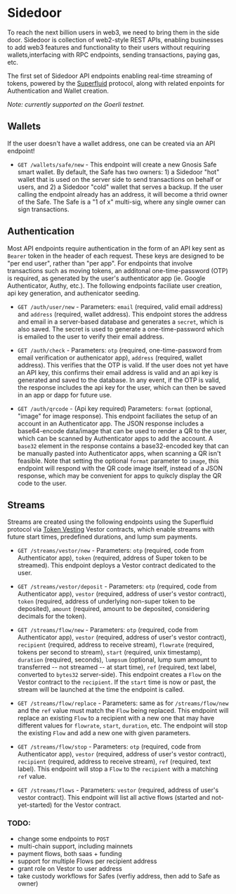 # Sidedoor
To reach the next billion users in web3, we need to bring them in the side door. Sidedoor is collection of web2-style REST APIs, enabling businesses to add web3 features and functionality to their users without requiring wallets,interfacing with RPC endpoints, sending transactions, paying gas, etc.

The first set of Sidedoor API endpoints enabling real-time streaming of tokens, powered by the [Superfluid](https://superfluid.finance) protocol, along with related enpoints for Authentication and Wallet creation.

*Note: currently supported on the Goerli testnet.*

## Wallets

If the user doesn't have a wallet address, one can be created via an API endpoint!

- `GET /wallets/safe/new` - This endpoint will create a new Gnosis Safe smart wallet. By default, the Safe has two owners: 1) a Sidedoor "hot" wallet that is used on the server side to send transactions on behalf or users, and 2) a Sidedoor "cold" wallet that serves a backup. If the user calling the endpoint already has an address, it will become a thrid owner of the Safe. The Safe is a "1 of x" multi-sig, where any single owner can sign transactions.

## Authentication

Most API endpoints require authentication in the form of an API key sent as `Bearer` token in the header of each request. These keys are designed to be "per end user", rather than "per app". For endpoints that involve transactions such as moving tokens, an additonal one-time-password (OTP) is required, as generated by the user's authenticator app (ie. Google Authenticator, Authy, etc.). The following endpoints faciliate user creation, api key generation, and authenicator seeding.

- `GET /auth/user/new` - Parameters: `email` (required, valid email address) and `address` (required, wallet address). This endpoint stores the address and email in a server-based database and generates a `secret`, which is also saved. The secret is used to generate a one-time-password which is emailed to the user to verify their email address.

- `GET /auth/check` - Parameters: `otp` (required, one-time-password from email verification or authenicator app), `address` (required, wallet address). This verifies that the OTP is valid. If the user does not yet have an API key, this confirms their email address is valid and an api key is generated and saved to the database. In any event, if the OTP is valid, the response includes the api key for the user, which can then be saved in an app or dapp for future use.

- `GET /auth/qrcode` - (Api key required) Parameters: `format` (optional, "image" for image response). This endpoint faciliates the setup of an account in an Authenticator app. The JSON response includes a base64-encode data/image that can be used to render a QR to the user, which can be scanned by Authenticator apps to add the account.  A `base32` element in the response contains a base32-encoded key that can be manually pasted into Authenticator apps, when scanning a QR isn't feasible. Note that setting the optional `format` parameter to `image`, this endpoint will respond with the QR code image itself, instead of a JSON response, which may be convenient for apps to quikcly display the QR code to the user.

## Streams

Streams are created using the following endpoints using the Superfluid protocol via [Token Vesting](https://github.com/markcarey/tokenvesting) Vestor contracts, which enable streams with future start times, predefined durations, and lump sum payments.

- `GET /streams/vestor/new` - Parameters: `otp` (required, code from Authenticator app), `token` (required, address of Super token to be streamed). This endpoint deploys a Vestor contract dedicated to the user.

- `GET /streams/vestor/deposit` - Parameters: `otp` (required, code from Authenticator app), `vestor` (required, address of user's vestor contract), `token` (required, address of underlying non-super token to be deposited), `amount` (required, amount to be deposited, considering decimals for the token).

- `GET /streams/flow/new` - Parameters: `otp` (required, code from Authenticator app), `vestor` (required, address of user's vestor contract), `recipient` (required, address to receive stream), `flowrate` (required, tokens per second to stream), `start` (required, unix timestamp), `duration` (required, seconds), `lumpsum` (optional, lump sum amount to transferred -- not streamed -- at start time), `ref` (required, text label, converted to `bytes32` server-side). This endpoint creates a `Flow` on the Vestor contract to the `recipient`. If the `start` time is now or past, the stream will be launched at the time the endpoint is called.

- `GET /streams/flow/replace` - Parameters: same as for `/streams/flow/new` and the `ref` value must match the `Flow` being replaced. This endpoint will replace an existing `Flow` to a recipient with a new one that may have different values for `flowrate`, `start`, `duration`, etc. The endpoint will stop the existing `Flow` and add a new one with given parameters.

- `GET /streams/flow/stop` - Parameters: `otp` (required, code from Authenticator app), `vestor` (required, address of user's vestor contract), `recipient` (required, address to receive stream), `ref` (required, text label).  This endpoint will stop a `Flow` to the `recipient` with a matching `ref` value.

- `GET /streams/flows` - Parameters: `vestor` (required, address of user's vestor contract). This endpoint will list all active flows (started and not-yet-started) for the Vestor contract.


### TODO:

- change some endpoints to `POST`
- multi-chain support, including mainnets
- payment flows, both saas + funding
- support for multiple Flows per recipient address
- grant role on Vestor to user address
- take custody workflows for Safes (verfiy address, then add to Safe as owner)
